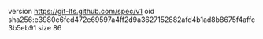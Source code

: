 version https://git-lfs.github.com/spec/v1
oid sha256:e3980c6fed472e69597a4ff2d9a3627152882afd4b1ad8b8675f4affc3b5eb91
size 86
